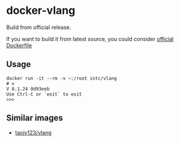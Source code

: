 # docker-vlang

Build from official release.

If you want to build it from latest source, you could consider [official Dockerfile](https://github.com/vlang/v/blob/master/Dockerfile)

## Usage

```console
docker run -it --rm -v ~:/root sstc/vlang
# v
V 0.1.24 0d93eeb
Use Ctrl-C or `exit` to exit
>>>
```

## Similar images

- [taojy123/vlang](https://hub.docker.com/r/taojy123/vlang/dockerfile)
